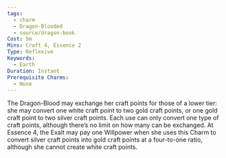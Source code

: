 ```yaml
---
tags:
  - charm
  - Dragon-Blooded
  - source/dragon-book
Cost: 5m
Mins: Craft 4, Essence 2
Type: Reflexive
Keywords:
  - Earth
Duration: Instant
Prerequisite Charms:
  - None
---
```

The Dragon-Blood may exchange her craft points for those of a lower tier: she may convert one white craft point to two gold craft points, or one gold craft point to two silver craft points. Each use can only convert one type of craft points, although there’s no limit on how many can be exchanged. At Essence 4, the Exalt may pay one Willpower when she uses this Charm to convert silver craft points into gold craft points at a four-to-one ratio, although she cannot create white craft points.